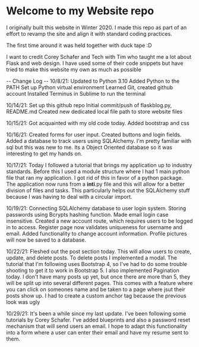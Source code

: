 # Welcome to my Website repo

I originally built this website in Winter 2020.
I made this repo as part of an effort to revamp the
site and align it with standard coding practices.

The first time around it was held together with duck tape :D

I want to credit Corey Schafer and Tech with Tim who taught me a lot about Flask and web design. I have used some of their code snippets
but have tried to make this website my own as much as possible

-- Change Log --
10/8/21:
    Updated to Python 3.10
    Added Python to the PATH
    Set up Python virtual environment
    Learned Git, created github account
    Installed Terminus in Sublime to run the terminal

10/14/21:
    Set up this github repo
    Initial commit/push of flaskblog.py, README.md
    Created new dedicated local file path to store website files

10/15/21:
    Got acquainted with my old code today.
    Added bootstrap and css

10/16/21:
    Created forms for user input. Created buttons and login fields.
    Added a database to track users using SQLAlchemy. I'm pretty familiar with sql but this was new to me. Its a Object Oriented database so it was interesting to get my hands on.

10/17/21:
    Today I followed a tutorial that brings my application up to industry standards.
    Before this I used a module structure where I had 1 main python file that ran my application. I got rid of this in favor of a python package.
    The application now runs from a __inti__.py file and this will allow for a better division of files and tasks. This particularly helps out
    the SQLAlchemy stuff because I was having to deal with a circular import.

10/19/21:
    Connecting SQLAlchemy database to user login system. Storing passwords using Bcrypts hashing function. Made email login case insensitive.
    Created a new account route, which requires users to be logged in to access. Register page now validates uniqueness for username and email.
    Added functionality to change account information. Profile pictures will now be saved to a database.

10/22/21:
    Fleshed out the post section today. This will allow users to create, update, and delete posts. To delete posts I implemented a modal.
    The tutorial that I'm following uses Bootstrap 4, so I've had to do some trouble shooting to get it to work in Bootstrap 5.
    I also implemented Pagination today. I don't have many posts up yet, but once there are more than 5, they will be split up into several
    different pages. This comes with a feature where you can click on someones name and be taken to a page where jsut their posts show up. I had
    to create a custom anchor tag <!-- <a class="article-title"> --> because the previous look was ugly

10/29/21:
    It's been a while since my last update. I've been following some tutorials by Corey Schafer. I've added blueprints and also a password reset
    mechanism that will send users an email. I hope to adapt this functionality into a form where a user can enter their email and have my
    resume sent to them.
